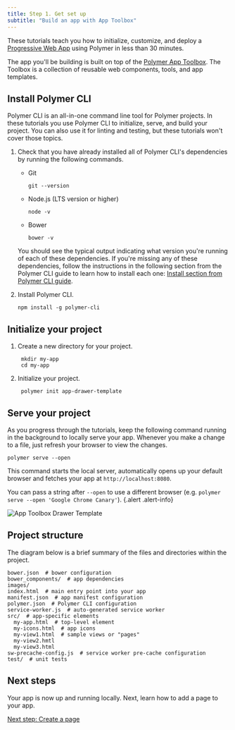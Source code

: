 ```yaml
---
title: Step 1. Get set up
subtitle: "Build an app with App Toolbox"
---
```


<!-- toc -->

These tutorials teach you how to initialize, customize, and deploy a 
[Progressive Web App][PWA] using Polymer in less than 30 minutes. 

The app you'll be building is built on top of the [Polymer App 
Toolbox][toolbox]. The Toolbox is a collection of reusable web components, 
tools, and app templates. 

[PWA]: https://developers.google.com/web/progressive-web-apps

## Install Polymer CLI

Polymer CLI is an all-in-one command line tool for Polymer projects. In these
tutorials you use Polymer CLI to initialize, serve, and build your project. You
can also use it for linting and testing, but these tutorials won't cover those
topics.

1.  Check that you have already installed all of Polymer CLI's dependencies
    by running the following commands.

    *   Git

            git --version

    *   Node.js (LTS version or higher)

            node -v 

    *   Bower

            bower -v

    You should see the typical output indicating what version you're running
    of each of these dependencies.
    If you're missing any of these dependencies, follow the instructions in 
    the following section from the Polymer CLI guide to learn how to install 
    each one: [Install section from Polymer
    CLI guide](/1.0/docs/tools/polymer-cli#install).

1.  Install Polymer CLI.

        npm install -g polymer-cli

## Initialize your project

1. Create a new directory for your project.

        mkdir my-app
        cd my-app

1. Initialize your project.

        polymer init app-drawer-template

## Serve your project

As you progress through the tutorials, keep the following command running
in the background to locally serve your app. Whenever you make a change
to a file, just refresh your browser to view the changes.

    polymer serve --open

This command starts the local server, automatically opens up your default 
browser and fetches your app at `http://localhost:8080`.

You can pass a string after `--open` to use a different browser (e.g. 
`polymer serve --open 'Google Chrome Canary'`).
{.alert .alert-info}

![App Toolbox Drawer Template](/images/1.0/toolbox/app-drawer-template.png)

## Project structure

The diagram below is a brief summary of the files and directories within
the project.

```
bower.json  # bower configuration
bower_components/  # app dependencies
images/
index.html  # main entry point into your app
manifest.json  # app manifest configuration
polymer.json  # Polymer CLI configuration
service-worker.js  # auto-generated service worker
src/  # app-specific elements
  my-app.html  # top-level element
  my-icons.html  # app icons 
  my-view1.html  # sample views or "pages"
  my-view2.hmtl
  my-view3.html
sw-precache-config.js  # service worker pre-cache configuration
test/  # unit tests
```

## Next steps

Your app is now up and running locally. Next, learn how to add 
a page to your app. 

<a class="blue-button"
    href="create-a-page">Next step: Create a page</a>

[toolbox]: /1.0/toolbox/
[shared styles]: /1.0/docs/devguide/styling.html#style-modules
[md]: http://www.google.com/design/spec/material-design/introduction.html
